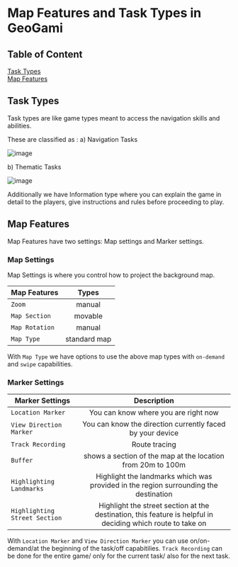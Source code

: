 # **Map Features and Task Types in GeoGami**

## Table of Content
[Task Types](#task-types)  
[Map Features](#map-features) 

## Task Types

Task types are like game types meant to access the navigation skills and abilities.

These are classified as : 
a)  Navigation Tasks 

![image](https://user-images.githubusercontent.com/94603960/187164909-381b18c2-0ef7-49ad-9240-6b9f48a8826b.png)

b) Thematic Tasks

![image](https://user-images.githubusercontent.com/94603960/187165447-ad3d46df-f4e5-4adb-9a67-244cff62cdcc.png)


Additionally we have Information type where you can explain the game in detail to the players, give instructions and rules before proceeding to play.

## Map Features

Map Features have two settings: Map settings and Marker settings.

### Map Settings

Map Settings is where you control how to project the background map.

| Map Features  | Types   |
| ------------- |:-------------:|
|     `Zoom`    | manual |Zoom to the task|Zoom to the game| off |
|`Map Section`  | movable | automatically-centered | static | |
| `Map Rotation`| manual | automatically | automatically on-demand | fixed to north |
| `Map Type`    | standard map| satellite image | 3D view | Blank map |

With `Map Type` we have options to use the above map types with `on-demand` and `swipe` capabilities.


### Marker Settings

| Marker Settings |  Description |
| ----------------| :----------------------------------:|
| `Location Marker` | You can know where you are right now |
| `View Direction Marker` | You can know the direction currently faced by your device |
| `Track Recording` | Route tracing |
| `Buffer` | shows a section of the map at the location from 20m to 100m |
| `Highlighting Landmarks` | Highlight the landmarks which was provided in the region surrounding the destination |
| `Highlighting Street Section` | Highlight the street section at the destination, this feature is helpful in deciding which route to take on |

With `Location Marker` and `View Direction Marker` you can use on/on-demand/at the beginning of the task/off capabitilies.
`Track Recording` can be done for the entire game/ only for the current task/ also for the next task.
